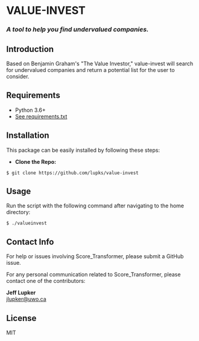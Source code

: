 # **VALUE-INVEST**
### *A tool to help you find undervalued companies.*

## Introduction
Based on Benjamin Graham's "The Value Investor," value-invest will search for undervalued companies and return a potential list for the user to consider. 

## Requirements
- Python 3.6+
- [See requirements.txt](https://github.com/lupks/value-invest/blob/master/requirements.txt)

## Installation

This package can be easily installed by following these steps:

- **Clone the Repo:**
```shell
$ git clone https://github.com/lupks/value-invest
```
## Usage
Run the script with the following command after navigating to the home directory:
```shell
$ ./valueinvest
```
## Contact Info
For help or issues involving Score_Transformer, please submit a GitHub issue.

For any personal communication related to Score_Transformer, please contact one of the contributors:

**Jeff Lupker**  
jlupker@uwo.ca

## License 
MIT

